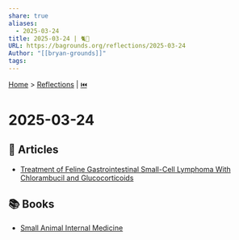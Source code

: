 ```yaml
---
share: true
aliases:
  - 2025-03-24
title: 2025-03-24 | 🐈💊
URL: https://bagrounds.org/reflections/2025-03-24
Author: "[[bryan-grounds]]"
tags: 
---
```

[Home](../index.md) > [Reflections](./index.md) | [⏮️](./2025-03-23.md)  
# 2025-03-24  
## 📄 Articles  
- [Treatment of Feline Gastrointestinal Small-Cell Lymphoma With Chlorambucil and Glucocorticoids](../articles/treatment-of-feline-gastrointestinal-small-cell-lymphoma-with-chlorambucil-and-glucocorticoids.md)  
  
## 📚 Books  
- [Small Animal Internal Medicine](../books/small-animal-internal-medicine.md)